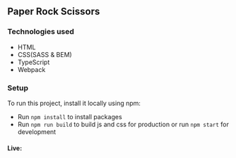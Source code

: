 ## Paper Rock Scissors

### Technologies used

- HTML
- CSS(SASS & BEM)
- TypeScript
- Webpack

### Setup

To run this project, install it locally using npm:

- Run ```npm install``` to install packages
- Run ```npm run build``` to build js and css for production or run ```npm start``` for development

#### Live: 